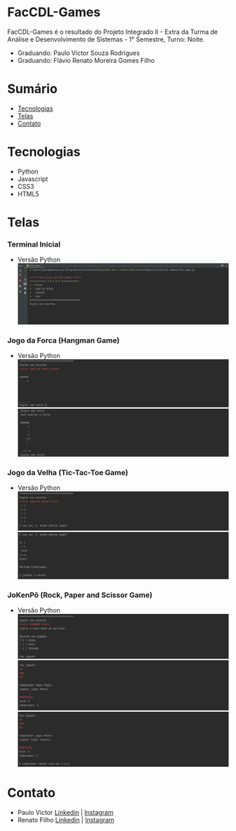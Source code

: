 
# FacCDL-Games
FacCDL-Games é o resultado do Projeto Integrado II - Extra da Turma de Análise
e Desenvolvimento de Sistemas - 1° Semestre, Turno: Noite.
- Graduando: Paulo Victor Souza Rodrigues
- Graduando: Flávio Renato Moreira Gomes Filho

# Sumário

 - [Tecnologias](#Tecnologias)
 - [Telas](#Telas)
 - [Contato](#Contato)


# Tecnologias
- Python
- Javascript
- CSS3
- HTML5

# Telas
### Terminal Inicial
- Versão Python
![Homepage1](https://github.com/PauloV-Rodrigues/FacCDL-Games/blob/main/img-screen/game_options.png)

### Jogo da Forca (Hangman Game)
- Versão Python
![Hangman](https://github.com/PauloV-Rodrigues/FacCDL-Games/blob/main/img-screen/hangman_1.png)
![Hangman](https://github.com/PauloV-Rodrigues/FacCDL-Games/blob/main/img-screen/hangman_2.png)

### Jogo da Velha (Tic-Tac-Toe Game)
- Versão Python
![Tic-Tac-Toe](https://github.com/PauloV-Rodrigues/FacCDL-Games/blob/main/img-screen/tic_tac_toe_1.png)
![Tic-Tac-Toe](https://github.com/PauloV-Rodrigues/FacCDL-Games/blob/main/img-screen/tic_tac_toe_2.png)

### JoKenPô (Rock, Paper and Scissor Game)
- Versão Python
![Rock-Paper-Scissor](https://github.com/PauloV-Rodrigues/FacCDL-Games/blob/main/img-screen/rock_paper_scissor_1.png)
![Rock-Paper-Scissor](https://github.com/PauloV-Rodrigues/FacCDL-Games/blob/main/img-screen/rock_paper_scissor_2.png)
![Rock-Paper-Scissor](https://github.com/PauloV-Rodrigues/FacCDL-Games/blob/main/img-screen/rock_paper_scissor_3.png)

# Contato
- Paulo Victor
[Linkedin](https://www.linkedin.com/in/ro-paulo/) | [Instagram](https://www.instagram.com/_paulo.86)
- Renato Filho
[Linkedin](https://www.linkedin.com/in/renatofilhog/) | [Instagram](https://www.instagram.com/renatofilhof)